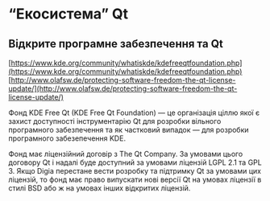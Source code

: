 # “Екосистема” Qt

## Відкрите програмне забезпечення та Qt

[https://www.kde.org/community/whatiskde/kdefreeqtfoundation.php](https://www.kde.org/community/whatiskde/kdefreeqtfoundation.php) [http://www.olafsw.de/protecting-software-freedom-the-qt-license-update/](http://www.olafsw.de/protecting-software-freedom-the-qt-license-update/)

Фонд KDE Free Qt \(KDE Free Qt Foundation\) — це організація ціллю якої є захист доступності інструментарію Qt для розробки вільного програмного забезпечення та як частковий випадок — для розробки програмного забезепечення KDE.

Фонд має ліцензійний договір з The Qt Company. За умовами цього договору Qt і надалі буде доступний за умовами ліцензій LGPL 2.1 та GPL 3. Якщо Digia перестане вести розробку та підтримку Qt за умовами цих ліцензій, то фонд має право випускати нові версії Qt на умовах ліцензії в стилі BSD або ж на умовах інших відкритих ліцензій.

